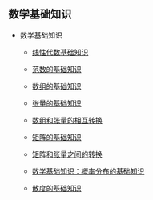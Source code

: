 ## 数学基础知识

- 数学基础知识
  - [线性代数基础知识](https://github.com/pengsihua2023/Deep-Learning-Lecture-Notes/blob/main/02.%20%E6%95%B0%E5%AD%A6%E5%9F%BA%E7%A1%80%E7%9F%A5%E8%AF%86/%E6%95%B0%E5%AD%A6%E5%9F%BA%E7%A1%80%E7%9F%A5%E8%AF%86%EF%BC%9A%E7%BA%BF%E6%80%A7%E4%BB%A3%E6%95%B0%E5%9F%BA%E7%A1%80%E7%9F%A5%E8%AF%86.md)
  - [范数的基础知识](https://github.com/pengsihua2023/Deep-Learning-Lecture-Notes/blob/main/02.%20%E6%95%B0%E5%AD%A6%E5%9F%BA%E7%A1%80%E7%9F%A5%E8%AF%86/%E6%95%B0%E5%AD%A6%E5%9F%BA%E7%A1%80%E7%9F%A5%E8%AF%86%EF%BC%9A%E8%8C%83%E6%95%B0%E7%9A%84%E5%9F%BA%E7%A1%80%E7%9F%A5%E8%AF%86.md)

  - [数组的基础知识](https://github.com/pengsihua2023/Deep-Learning-Lecture-Notes/blob/main/02.%20%E6%95%B0%E5%AD%A6%E5%9F%BA%E7%A1%80%E7%9F%A5%E8%AF%86/%E6%95%B0%E5%AD%A6%E5%9F%BA%E7%A1%80%E7%9F%A5%E8%AF%86%EF%BC%9A%E6%95%B0%E7%BB%84%E7%9A%84%E5%9F%BA%E7%A1%80%E7%9F%A5%E8%AF%86.md)
  - [张量的基础知识](https://github.com/pengsihua2023/Deep-Learning-Lecture-Notes/blob/main/02.%20%E6%95%B0%E5%AD%A6%E5%9F%BA%E7%A1%80%E7%9F%A5%E8%AF%86/%E6%95%B0%E5%AD%A6%E5%9F%BA%E7%A1%80%E7%9F%A5%E8%AF%86%EF%BC%9A%E5%BC%A0%E9%87%8F%E7%9A%84%E5%9F%BA%E7%A1%80%E7%9F%A5%E8%AF%86.md)
  - [数组和张量的相互转换](https://github.com/pengsihua2023/Deep-Learning-Lecture-Notes/blob/main/02.%20%E6%95%B0%E5%AD%A6%E5%9F%BA%E7%A1%80%E7%9F%A5%E8%AF%86/%E6%95%B0%E5%AD%A6%E5%9F%BA%E7%A1%80%E7%9F%A5%E8%AF%86%EF%BC%9A%E6%95%B0%E7%BB%84%E5%92%8C%E5%BC%A0%E9%87%8F%E4%B9%8B%E9%97%B4%E7%9A%84%E8%BD%AC%E6%8D%A2.md)
  - [矩阵的基础知识](https://github.com/pengsihua2023/Deep-Learning-Lecture-Notes/blob/main/02.%20%E6%95%B0%E5%AD%A6%E5%9F%BA%E7%A1%80%E7%9F%A5%E8%AF%86/%E6%95%B0%E5%AD%A6%E5%9F%BA%E7%A1%80%E7%9F%A5%E8%AF%86%EF%BC%9A%E7%9F%A9%E9%98%B5%E7%9A%84%E5%9F%BA%E7%A1%80%E7%9F%A5%E8%AF%86.md)
  - [矩阵和张量之间的转换](https://github.com/pengsihua2023/Deep-Learning-Lecture-Notes/blob/main/02.%20%E6%95%B0%E5%AD%A6%E5%9F%BA%E7%A1%80%E7%9F%A5%E8%AF%86/%E6%95%B0%E5%AD%A6%E5%9F%BA%E7%A1%80%E7%9F%A5%E8%AF%86%EF%BC%9A%E7%9F%A9%E9%98%B5%E5%92%8C%E5%BC%A0%E9%87%8F%E4%B9%8B%E9%97%B4%E7%9A%84%E8%BD%AC%E6%8D%A2.md)
  - [数学基础知识：概率分布的基础知识]()
  - [散度的基础知识]()
